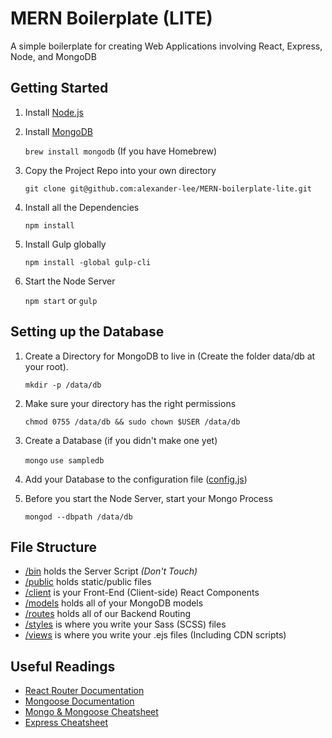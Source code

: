 # MERN Boilerplate (LITE)
A simple boilerplate for creating Web Applications involving React, Express, Node, and MongoDB

## Getting Started
1. Install [Node.js](https://nodejs.org/en/)
2. Install [MongoDB](https://docs.mongodb.com/manual/installation/)

    `brew install mongodb` (If you have Homebrew)

3. Copy the Project Repo into your own directory

    `git clone git@github.com:alexander-lee/MERN-boilerplate-lite.git`

4. Install all the Dependencies

    `npm install`

5. Install Gulp globally

    `npm install -global gulp-cli`

6. Start the Node Server

    `npm start` or `gulp`

## Setting up the Database
1. Create a Directory for MongoDB to live in (Create the folder data/db at your root).

    `mkdir -p /data/db`

2. Make sure your directory has the right permissions

    `chmod 0755 /data/db && sudo chown $USER /data/db`

3. Create a Database (if you didn't make one yet)

    `mongo`
    `use sampledb`

4. Add your Database to the configuration file ([config.js](https://github.com/alexander-lee/MERN-boilerplate-lite/blob/master/config.js))

5. Before you start the Node Server, start your Mongo Process

    `mongod --dbpath /data/db`



## File Structure
* [/bin](https://github.com/alexander-lee/react-boilerplate/tree/master/bin) holds the Server Script *(Don't Touch)*
* [/public](https://github.com/alexander-lee/react-boilerplate/tree/master/public) holds static/public files
* [/client](https://github.com/alexander-lee/react-boilerplate/tree/master/client) is your Front-End (Client-side) React Components
* [/models](https://github.com/alexander-lee/react-boilerplate/tree/master/models) holds all of your MongoDB models
* [/routes](https://github.com/alexander-lee/react-boilerplate/tree/master/routes) holds all of our Backend Routing
* [/styles](https://github.com/alexander-lee/react-boilerplate/tree/master/styles) is where you write your Sass (SCSS) files
* [/views](https://github.com/alexander-lee/react-boilerplate/tree/master/views) is where you write your .ejs files (Including CDN scripts)

## Useful Readings
* [React Router Documentation](https://reacttraining.com/react-router/web/api)
* [Mongoose Documentation](http://mongoosejs.com/docs/api.html)
* [Mongo & Mongoose Cheatsheet](https://github.com/azat-co/cheatsheets/blob/master/mongodb-mongoose/readme.md)
* [Express Cheatsheet](https://github.com/azat-co/cheatsheets/tree/master/express4)


